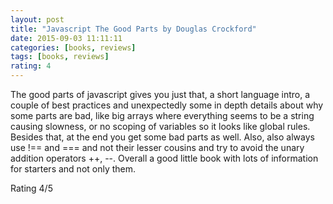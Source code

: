 ```yaml
---
layout: post
title: "Javascript The Good Parts by Douglas Crockford"
date: 2015-09-03 11:11:11
categories: [books, reviews]
tags: [books, reviews]
rating: 4
---
```


The good parts of javascript gives you just that, a short language intro, a couple of best practices and unexpectedly some in depth details about why some parts are bad, like big arrays where everything seems to be a string causing slowness, or no scoping of variables so it looks like global rules. Besides that, at the end you get some bad parts as well. Also, also always use !== and === and not their lesser cousins and try to avoid the unary addition operators ++, \-\-.
Overall a good little book with lots of information for starters and not only them.

Rating 4/5

[Apple iTunes]: https://itunes.apple.com/us/book/javascript-the-good-parts/id394761311]
[Google Play]: https://play.google.com/store/books/details/Douglas_Crockford_JavaScript_The_Good_Parts?id=PXa2bby0oQ0C
[Goodreads]: https://www.goodreads.com/book/show/2998152-javascript
[Amazon]: http://www.amazon.com/JavaScript-Good-Parts-Douglas-Crockford/dp/0596517742
